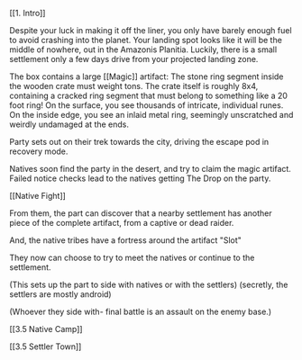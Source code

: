 [[1. Intro]]

Despite your luck in making it off the liner, you only have barely enough fuel to avoid crashing into the planet. Your landing spot looks like it will be the middle of nowhere, out in the Amazonis Planitia. Luckily, there is a small settlement only a few days drive from your projected landing zone.

The box contains a large [[Magic]] artifact:
The stone ring segment inside the wooden crate must weight tons. The crate itself is roughly 8x4, containing a cracked ring segment that must belong to something like a 20 foot ring! On the surface, you see thousands of intricate, individual runes. On the inside edge, you see an inlaid metal ring, seemingly unscratched and weirdly undamaged at the ends.

Party sets out on their trek towards the city, driving the escape pod in recovery mode.

Natives soon find the party in the desert, and try to claim the magic artifact. Failed notice checks lead to the natives getting The Drop on the party.

[[Native Fight]]

From them, the part can discover that a nearby settlement has another piece of the complete artifact, from a captive or dead raider.

And, the native tribes have a fortress around the artifact "Slot" 

They now can choose to try to meet the natives or continue to the settlement.

(This sets up the part to side with natives or with the settlers)
(secretly, the settlers are mostly android)

(Whoever they side with- final battle is an assault on the enemy base.)

[[3.5 Native Camp]]

[[3.5 Settler Town]]